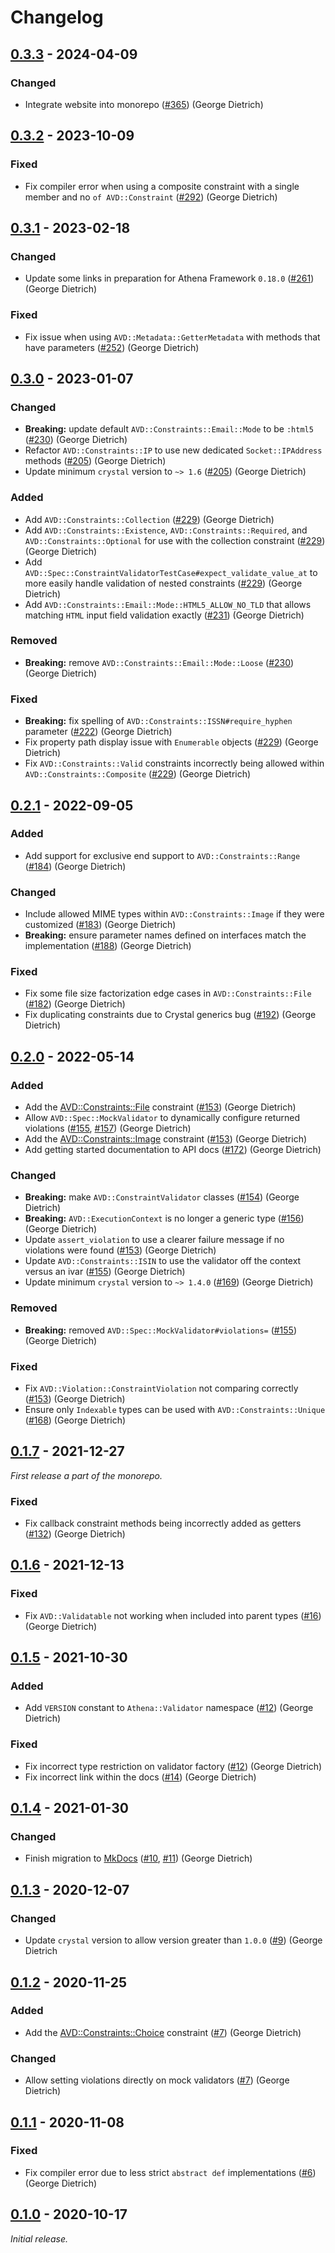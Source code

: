 # Changelog

## [0.3.3] - 2024-04-09

### Changed

- Integrate website into monorepo ([#365](https://github.com/athena-framework/athena/pull/365)) (George Dietrich)

## [0.3.2] - 2023-10-09

### Fixed

- Fix compiler error when using a composite constraint with a single member and no `of AVD::Constraint` ([#292](https://github.com/athena-framework/athena/pull/292)) (George Dietrich)

## [0.3.1] - 2023-02-18

### Changed

- Update some links in preparation for Athena Framework `0.18.0` ([#261](https://github.com/athena-framework/athena/pull/261)) (George Dietrich)

### Fixed

- Fix issue when using `AVD::Metadata::GetterMetadata` with methods that have parameters ([#252](https://github.com/athena-framework/athena/pull/252)) (George Dietrich)

## [0.3.0] - 2023-01-07

### Changed

- **Breaking:** update default `AVD::Constraints::Email::Mode` to be `:html5` ([#230](https://github.com/athena-framework/athena/pull/230)) (George Dietrich)
- Refactor `AVD::Constraints::IP` to use new dedicated `Socket::IPAddress` methods ([#205](https://github.com/athena-framework/athena/pull/205)) (George Dietrich)
- Update minimum `crystal` version to `~> 1.6` ([#205](https://github.com/athena-framework/athena/pull/205)) (George Dietrich)

### Added

- Add `AVD::Constraints::Collection` ([#229](https://github.com/athena-framework/athena/pull/229)) (George Dietrich)
- Add `AVD::Constraints::Existence`, `AVD::Constraints::Required`, and `AVD::Constraints::Optional` for use with the collection constraint ([#229](https://github.com/athena-framework/athena/pull/229)) (George Dietrich)
- Add `AVD::Spec::ConstraintValidatorTestCase#expect_validate_value_at` to more easily handle validation of nested constraints ([#229](https://github.com/athena-framework/athena/pull/229)) (George Dietrich)
- Add `AVD::Constraints::Email::Mode::HTML5_ALLOW_NO_TLD` that allows matching `HTML` input field validation exactly ([#231](https://github.com/athena-framework/athena/pull/231)) (George Dietrich)

### Removed

- **Breaking:** remove `AVD::Constraints::Email::Mode::Loose` ([#230](https://github.com/athena-framework/athena/pull/230)) (George Dietrich)

### Fixed

- **Breaking:** fix spelling of `AVD::Constraints::ISSN#require_hyphen` parameter ([#222](https://github.com/athena-framework/athena/pull/222)) (George Dietrich)
- Fix property path display issue with `Enumerable` objects ([#229](https://github.com/athena-framework/athena/pull/229)) (George Dietrich)
- Fix `AVD::Constraints::Valid` constraints incorrectly being allowed within `AVD::Constraints::Composite` ([#229](https://github.com/athena-framework/athena/pull/229)) (George Dietrich)

## [0.2.1] - 2022-09-05

### Added

- Add support for exclusive end support to `AVD::Constraints::Range` ([#184](https://github.com/athena-framework/athena/pull/184)) (George Dietrich)

### Changed

- Include allowed MIME types within `AVD::Constraints::Image` if they were customized ([#183](https://github.com/athena-framework/athena/pull/183)) (George Dietrich)
- **Breaking:** ensure parameter names defined on interfaces match the implementation ([#188](https://github.com/athena-framework/athena/pull/188)) (George Dietrich)

### Fixed

- Fix some file size factorization edge cases in `AVD::Constraints::File` ([#182](https://github.com/athena-framework/athena/pull/182)) (George Dietrich)
- Fix duplicating constraints due to Crystal generics bug ([#192](https://github.com/athena-framework/athena/pull/192)) (George Dietrich)

## [0.2.0] - 2022-05-14

### Added

- Add the [AVD::Constraints::File](https://athenaframework.org/Validator/Constraints/File/) constraint ([#153](https://github.com/athena-framework/athena/pull/153)) (George Dietrich)
- Allow `AVD::Spec::MockValidator` to dynamically configure returned violations ([#155](https://github.com/athena-framework/athena/pull/155), [#157](https://github.com/athena-framework/athena/pull/157)) (George Dietrich)
- Add the [AVD::Constraints::Image](https://athenaframework.org/Validator/Constraints/Image/) constraint ([#153](https://github.com/athena-framework/athena/pull/153)) (George Dietrich)
- Add getting started documentation to API docs ([#172](https://github.com/athena-framework/athena/pull/172)) (George Dietrich)

### Changed

- **Breaking:** make `AVD::ConstraintValidator` classes ([#154](https://github.com/athena-framework/athena/pull/154)) (George Dietrich)
- **Breaking:** `AVD::ExecutionContext` is no longer a generic type ([#156](https://github.com/athena-framework/athena/pull/156)) (George Dietrich)
- Update `assert_violation` to use a clearer failure message if no violations were found ([#153](https://github.com/athena-framework/athena/pull/153)) (George Dietrich)
- Update `AVD::Constraints::ISIN` to use the validator off the context versus an ivar ([#155](https://github.com/athena-framework/athena/pull/155)) (George Dietrich)
- Update minimum `crystal` version to `~> 1.4.0` ([#169](https://github.com/athena-framework/athena/pull/169)) (George Dietrich)

### Removed

- **Breaking:** removed `AVD::Spec::MockValidator#violations=` ([#155](https://github.com/athena-framework/athena/pull/155)) (George Dietrich)

### Fixed

- Fix `AVD::Violation::ConstraintViolation` not comparing correctly ([#153](https://github.com/athena-framework/athena/pull/153)) (George Dietrich)
- Ensure only `Indexable` types can be used with `AVD::Constraints::Unique` ([#168](https://github.com/athena-framework/athena/pull/168)) (George Dietrich)

## [0.1.7] - 2021-12-27

_First release a part of the monorepo._

### Fixed

- Fix callback constraint methods being incorrectly added as getters ([#132](https://github.com/athena-framework/athena/pull/132)) (George Dietrich)

## [0.1.6] - 2021-12-13

### Fixed

- Fix `AVD::Validatable` not working when included into parent types ([#16](https://github.com/athena-framework/validator/pull/16)) (George Dietrich)

## [0.1.5] - 2021-10-30

### Added

- Add `VERSION` constant to `Athena::Validator` namespace ([#12](https://github.com/athena-framework/validator/pull/12)) (George Dietrich)

### Fixed

- Fix incorrect type restriction on validator factory ([#12](https://github.com/athena-framework/validator/pull/12)) (George Dietrich)
- Fix incorrect link within the docs ([#14](https://github.com/athena-framework/validator/pull/14)) (George Dietrich)

## [0.1.4] - 2021-01-30

### Changed

- Finish migration to [MkDocs](https://mkdocstrings.github.io/crystal/) ([#10](https://github.com/athena-framework/validator/pull/10), [#11](https://github.com/athena-framework/validator/pull/11)) (George Dietrich)

## [0.1.3] - 2020-12-07

### Changed

- Update `crystal` version to allow version greater than `1.0.0` ([#9](https://github.com/athena-framework/validator/pull/9)) (George Dietrich

## [0.1.2] - 2020-11-25

### Added

- Add the [AVD::Constraints::Choice](https://athenaframework.org/Validator/Constraints/Choice/) constraint ([#7](https://github.com/athena-framework/validator/pull/7)) (George Dietrich)

### Changed

- Allow setting violations directly on mock validators ([#7](https://github.com/athena-framework/validator/pull/7)) (George Dietrich)

## [0.1.1] - 2020-11-08

### Fixed

- Fix compiler error due to less strict `abstract def` implementations ([#6](https://github.com/athena-framework/validator/pull/6)) (George Dietrich)

## [0.1.0] - 2020-10-17

_Initial release._

[0.3.3]: https://github.com/athena-framework/validator/releases/tag/v0.3.3
[0.3.2]: https://github.com/athena-framework/validator/releases/tag/v0.3.2
[0.3.1]: https://github.com/athena-framework/validator/releases/tag/v0.3.1
[0.3.0]: https://github.com/athena-framework/validator/releases/tag/v0.3.0
[0.2.1]: https://github.com/athena-framework/validator/releases/tag/v0.2.1
[0.2.0]: https://github.com/athena-framework/validator/releases/tag/v0.2.0
[0.1.7]: https://github.com/athena-framework/validator/releases/tag/v0.1.7
[0.1.6]: https://github.com/athena-framework/validator/releases/tag/v0.1.6
[0.1.5]: https://github.com/athena-framework/validator/releases/tag/v0.1.5
[0.1.4]: https://github.com/athena-framework/validator/releases/tag/v0.1.4
[0.1.3]: https://github.com/athena-framework/validator/releases/tag/v0.1.3
[0.1.2]: https://github.com/athena-framework/validator/releases/tag/v0.1.2
[0.1.1]: https://github.com/athena-framework/validator/releases/tag/v0.1.1
[0.1.0]: https://github.com/athena-framework/validator/releases/tag/v0.1.0
